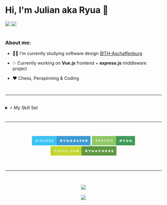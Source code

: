 # **Hi, I'm Julian aka Ryua** 👋

<img src="https://gpvc.arturio.dev/thieleju" />

<img src="https://img.shields.io/github/followers/thieleju.svg?style=social&label=Follow&maxAge=2592000h" />

<br>

<br>

### About me:

- 👨‍🎓 I'm currently studying software design <a href="https://www.th-ab.de/startseite/" >@TH-Aschaffenburg</a>

- ✨ Currently working on **Vue.js** frontend + **express.js** middleware project

- ❤️ Chess, Penspinning & Coding

<br>

---

<br>

<details>
  <summary>⚡ My Skill Set</summary>

  <br>
    
<p align="center">

<img src="https://img.shields.io/badge/Vue.js-35495E?style=for-the-badge&logo=vue.js&logoColor=4FC08D" />
<img src="https://img.shields.io/badge/Node.js-43853D?style=for-the-badge&logo=node.js&logoColor=white" />
<img src="https://img.shields.io/badge/Express.js-404D59?style=for-the-badge" />
<img src="https://img.shields.io/badge/JavaScript-323330?style=for-the-badge&logo=javascript&logoColor=F7DF1E" />
<img src="https://img.shields.io/badge/jQuery-0769AD?style=for-the-badge&logo=jquery&logoColor=white" />
<img src="https://img.shields.io/badge/HTML-239120?style=for-the-badge&logo=html5&logoColor=white" />
<img src="https://img.shields.io/badge/CSS-239120?&style=for-the-badge&logo=css3&logoColor=white" />
<br>
<img src="https://img.shields.io/badge/Python-3776AB?style=for-the-badge&logo=python&logoColor=white" />
<img src="https://img.shields.io/badge/C%2B%2B-00599C?style=for-the-badge&logo=c%2B%2B&logoColor=white" />
<img src="https://img.shields.io/badge/C%23-239120?style=for-the-badge&logo=c-sharp&logoColor=white" />
<img src="https://img.shields.io/badge/Java-ED8B00?style=for-the-badge&logo=java&logoColor=white" />
<br>
<img src="https://img.shields.io/badge/MySQL-00000F?style=for-the-badge&logo=mysql&logoColor=white" />
<img src="https://img.shields.io/badge/Markdown-000000?style=for-the-badge&logo=markdown&logoColor=white" />

<p align="center">and growing...</p>

</p>

</details>

<br>

---

<br>
    
<p align="center">
<a href="https://discord.com/users/219847894000205834">
 <img height="30px" src="assets\discord.svg"/>
 
</a>

<a href="https://open.spotify.com/user/ryuakaa?si=355224aead11466a">
<img height="30" src="assets\spotify.svg"/>
</a>

<a href="https://www.chess.com/member/ryuachess">
<img height="30" src="assets\chesscom.svg" />

</a>
</p>

<br>

---

<br>

<p align="center">

<img  src="https://github-readme-stats.vercel.app/api?username=thieleju&theme=blue-green"/>

</p>

<p align="center">

<img src="https://github-readme-stats.vercel.app/api/top-langs/?username=thieleju&theme=blue-green" />

</p>
